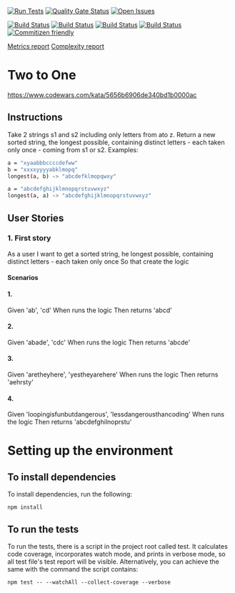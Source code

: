 [![Run Tests](https://github.com/LaszloFeher-XP/XP-Farm_Two_to_One/actions/workflows/test.yml/badge.svg)](https://github.com/LaszloFeher-XP/XP-Farm_Two_to_One/actions/workflows/test.yml/badge.svg) 
[![Quality Gate Status](https://sonarcloud.io/api/project_badges/measure?project=LaszloFeher-XP_XP-Farm_Two_to_One&metric=alert_status)](https://sonarcloud.io/summary/new_code?id=LaszloFeher-XP_XP-Farm_Two_to_One)
[![Open Issues](https://img.shields.io/github/issues/LaszloFeher-XP/XP-Farm_Two_to_One/badge.svg)](https://github.com/LaszloFeher-XP/XP-Farm_Two_to_One/issues) 

[![Build Status](coverage/badge-branches.svg)](coverage/badge-branches.svg) 
[![Build Status](coverage/badge-functions.svg)](coverage/badge-functions.svg) 
[![Build Status](coverage/badge-lines.svg)](coverage/badge-lines.svg) 
[![Build Status](coverage/badge-statements.svg)](coverage/badge-statements.svg) 
[![Commitizen friendly](https://img.shields.io/badge/commitizen-friendly-brightgreen.svg)](http://commitizen.github.io/cz-cli/) 

[Metrics report](metrics.md) 
[Complexity report](complexity-report.md) 

# Two to One

https://www.codewars.com/kata/5656b6906de340bd1b0000ac

## Instructions 

Take 2 strings s1 and s2 including only letters from ato z. Return a new sorted string, the longest possible, containing distinct letters - each taken only once - coming from s1 or s2.
Examples:
```sh
a = "xyaabbbccccdefww"
b = "xxxxyyyyabklmopq"
longest(a, b) -> "abcdefklmopqwxy"

a = "abcdefghijklmnopqrstuvwxyz"
longest(a, a) -> "abcdefghijklmnopqrstuvwxyz"
```

## User Stories 

### 1. First story 
As a user
I want to get a sorted string, he longest possible, containing distinct letters - each taken only once 
So that create the logic

#### Scenarios 

#### 1. 
Given 'ab', 'cd'
When runs the logic
Then returns 'abcd'

#### 2. 
Given 'abade', 'cdc'
When runs the logic
Then returns 'abcde'

#### 3. 
Given 'aretheyhere', 'yestheyarehere'
When runs the logic
Then returns 'aehrsty'

#### 4. 
Given 'loopingisfunbutdangerous', 'lessdangerousthancoding'
When runs the logic
Then returns 'abcdefghilnoprstu'

# Setting up the environment 

## To install dependencies 

To install dependencies, run the following: 

```npm install``` 

## To run the tests 

To run the tests, there is a script in the project root called test. It calculates code coverage, incorporates watch mode, and prints in verbose mode, so all test file's test report will be visible. Alternatively, you can achieve the same with the command the script contains: 

```npm test -- --watchAll --collect-coverage --verbose```  

